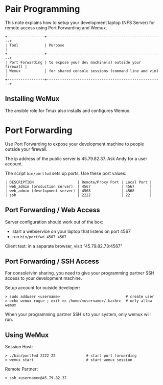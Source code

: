 # Pair Programming

This note explains how to setup your development laptop (NFS Server) for remote
access using Port Forwarding and Wemux.

    +-----------------+-----------------------------------------------------+
    | Tool            | Purpose                                             |
    +-----------------+-----------------------------------------------------+
    | Port Forwarding | to expose your dev machine(s) outside your firewall |
    | Wemux           | for shared console sessions (command line and vim)  |
    +-----------------+-----------------------------------------------------+

## Installing WeMux 

The ansible role for Tmux also installs and configures Wemux.

# Port Forwarding 

Use Port Forwarding to expose your development machine to people outside your
firewall.

The ip address of the public server is 45.79.82.37.  Ask Andy for a user
account.

The script `bin/portfwd` sets up ports.  Use these port values:

    | DESCRIPTION                    | Remote/Proxy Port | Local Port |
    | web_admin (production server)  | 4567              | 4567       |
    | web_admin (development server) | 4568              | 4568       |
    | ssh                            | 2222              | 22         |

## Port Forwarding / Web Access

Server configuration should work out of the box:  

- start a webservice on your laptop that listens on port 4567
- run `bin/portfwd 4567 4567`

Client test: in a separate browser, visit "45.79.82.73:4567"

## Port Forwarding / SSH Access

For console/vim sharing, you need to give your programming partner SSH access
to your development machine.

Setup account for outside developer:

    > sudo adduser <username>                              # create user
    > echo wemux rogue ; exit >> /home/<username>/.bashrc  # only allow wemux

When your programming partner SSH's to your system, only wemux will run.

## Using WeMux

Session Host:

    > ./bin/portfwd 2222 22              # start port forwarding
    > wemux start                        # start wemux session

Remote Partner:

    > ssh <username>@45.79.82.37

